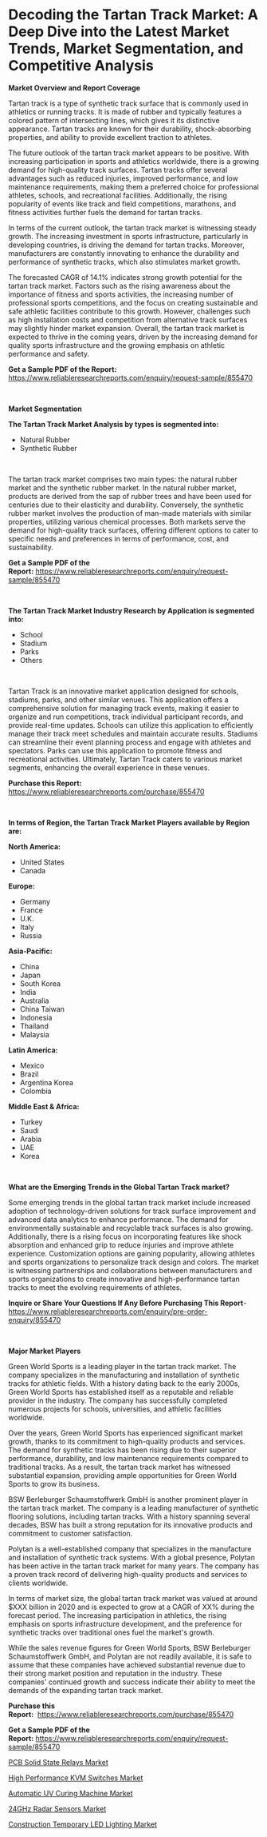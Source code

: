 <p><h1>Decoding the Tartan Track Market: A Deep Dive into the Latest Market Trends, Market Segmentation, and Competitive Analysis</h1></p><p><strong>Market Overview and Report Coverage</strong></p>
<p><p>Tartan track is a type of synthetic track surface that is commonly used in athletics or running tracks. It is made of rubber and typically features a colored pattern of intersecting lines, which gives it its distinctive appearance. Tartan tracks are known for their durability, shock-absorbing properties, and ability to provide excellent traction to athletes.</p><p>The future outlook of the tartan track market appears to be positive. With increasing participation in sports and athletics worldwide, there is a growing demand for high-quality track surfaces. Tartan tracks offer several advantages such as reduced injuries, improved performance, and low maintenance requirements, making them a preferred choice for professional athletes, schools, and recreational facilities. Additionally, the rising popularity of events like track and field competitions, marathons, and fitness activities further fuels the demand for tartan tracks.</p><p>In terms of the current outlook, the tartan track market is witnessing steady growth. The increasing investment in sports infrastructure, particularly in developing countries, is driving the demand for tartan tracks. Moreover, manufacturers are constantly innovating to enhance the durability and performance of synthetic tracks, which also stimulates market growth.</p><p>The forecasted CAGR of 14.1% indicates strong growth potential for the tartan track market. Factors such as the rising awareness about the importance of fitness and sports activities, the increasing number of professional sports competitions, and the focus on creating sustainable and safe athletic facilities contribute to this growth. However, challenges such as high installation costs and competition from alternative track surfaces may slightly hinder market expansion. Overall, the tartan track market is expected to thrive in the coming years, driven by the increasing demand for quality sports infrastructure and the growing emphasis on athletic performance and safety.</p></p>
<p><strong>Get a Sample PDF of the Report:</strong> <a href="https://www.reliableresearchreports.com/enquiry/request-sample/855470">https://www.reliableresearchreports.com/enquiry/request-sample/855470</a></p>
<p>&nbsp;</p>
<p><strong>Market Segmentation</strong></p>
<p><strong>The Tartan Track Market Analysis by types is segmented into:</strong></p>
<p><ul><li>Natural Rubber</li><li>Synthetic Rubber</li></ul></p>
<p>&nbsp;</p>
<p><p>The tartan track market comprises two main types: the natural rubber market and the synthetic rubber market. In the natural rubber market, products are derived from the sap of rubber trees and have been used for centuries due to their elasticity and durability. Conversely, the synthetic rubber market involves the production of man-made materials with similar properties, utilizing various chemical processes. Both markets serve the demand for high-quality track surfaces, offering different options to cater to specific needs and preferences in terms of performance, cost, and sustainability.</p></p>
<p><strong>Get a Sample PDF of the Report:</strong>&nbsp;<a href="https://www.reliableresearchreports.com/enquiry/request-sample/855470">https://www.reliableresearchreports.com/enquiry/request-sample/855470</a></p>
<p>&nbsp;</p>
<p><strong>The Tartan Track Market Industry Research by Application is segmented into:</strong></p>
<p><ul><li>School</li><li>Stadium</li><li>Parks</li><li>Others</li></ul></p>
<p>&nbsp;</p>
<p><p>Tartan Track is an innovative market application designed for schools, stadiums, parks, and other similar venues. This application offers a comprehensive solution for managing track events, making it easier to organize and run competitions, track individual participant records, and provide real-time updates. Schools can utilize this application to efficiently manage their track meet schedules and maintain accurate results. Stadiums can streamline their event planning process and engage with athletes and spectators. Parks can use this application to promote fitness and recreational activities. Ultimately, Tartan Track caters to various market segments, enhancing the overall experience in these venues.</p></p>
<p><strong>Purchase this Report:</strong>&nbsp; <a href="https://www.reliableresearchreports.com/purchase/855470">https://www.reliableresearchreports.com/purchase/855470</a></p>
<p>&nbsp;</p>
<p><strong>In terms of Region, the Tartan Track Market Players available by Region are:</strong></p>
<p>
    <p> <strong> North America: </strong>
        <ul>
            <li>United States</li>
            <li>Canada</li>
        </ul>
        </p> 
    <p> <strong> Europe: </strong>
        <ul>
            <li>Germany</li>
            <li>France</li>
            <li>U.K.</li>
            <li>Italy</li>
            <li>Russia</li>
        </ul>
        </p> 
    <p> <strong> Asia-Pacific: </strong>
        <ul>
            <li>China</li>
            <li>Japan</li>
            <li>South Korea</li>
            <li>India</li>
            <li>Australia</li>
            <li>China Taiwan</li>
            <li>Indonesia</li>
            <li>Thailand</li>
            <li>Malaysia</li>
        </ul>
        </p> 
    <p> <strong> Latin America: </strong>
        <ul>
            <li>Mexico</li>
            <li>Brazil</li>
            <li>Argentina Korea</li>
            <li>Colombia</li>
        </ul>
        </p> 
    <p> <strong> Middle East & Africa: </strong>
        <ul>
            <li>Turkey</li>
            <li>Saudi</li>
            <li>Arabia</li>
            <li>UAE</li>
            <li>Korea</li>
        </ul>
    </p>
    </p>
<p>&nbsp;</p>
<p><strong>What are the Emerging Trends in the Global Tartan Track market?</strong></p>
<p><p>Some emerging trends in the global tartan track market include increased adoption of technology-driven solutions for track surface improvement and advanced data analytics to enhance performance. The demand for environmentally sustainable and recyclable track surfaces is also growing. Additionally, there is a rising focus on incorporating features like shock absorption and enhanced grip to reduce injuries and improve athlete experience. Customization options are gaining popularity, allowing athletes and sports organizations to personalize track design and colors. The market is witnessing partnerships and collaborations between manufacturers and sports organizations to create innovative and high-performance tartan tracks to meet the evolving requirements of athletes.</p></p>
<p><strong>Inquire or Share Your Questions If Any Before Purchasing This Report</strong>- <a href="https://www.reliableresearchreports.com/enquiry/pre-order-enquiry/855470">https://www.reliableresearchreports.com/enquiry/pre-order-enquiry/855470</a></p>
<p>&nbsp;</p>
<p><strong>Major Market Players</strong></p>
<p><p>Green World Sports is a leading player in the tartan track market. The company specializes in the manufacturing and installation of synthetic tracks for athletic fields. With a history dating back to the early 2000s, Green World Sports has established itself as a reputable and reliable provider in the industry. The company has successfully completed numerous projects for schools, universities, and athletic facilities worldwide.</p><p>Over the years, Green World Sports has experienced significant market growth, thanks to its commitment to high-quality products and services. The demand for synthetic tracks has been rising due to their superior performance, durability, and low maintenance requirements compared to traditional tracks. As a result, the tartan track market has witnessed substantial expansion, providing ample opportunities for Green World Sports to grow its business.</p><p>BSW Berleburger Schaumstoffwerk GmbH is another prominent player in the tartan track market. The company is a leading manufacturer of synthetic flooring solutions, including tartan tracks. With a history spanning several decades, BSW has built a strong reputation for its innovative products and commitment to customer satisfaction.</p><p>Polytan is a well-established company that specializes in the manufacture and installation of synthetic track systems. With a global presence, Polytan has been active in the tartan track market for many years. The company has a proven track record of delivering high-quality products and services to clients worldwide.</p><p>In terms of market size, the global tartan track market was valued at around $XXX billion in 2020 and is expected to grow at a CAGR of XX% during the forecast period. The increasing participation in athletics, the rising emphasis on sports infrastructure development, and the preference for synthetic tracks over traditional ones fuel the market's growth.</p><p>While the sales revenue figures for Green World Sports, BSW Berleburger Schaumstoffwerk GmbH, and Polytan are not readily available, it is safe to assume that these companies have achieved substantial revenue due to their strong market position and reputation in the industry. These companies' continued growth and success indicate their ability to meet the demands of the expanding tartan track market.</p></p>
<p><strong>Purchase this Report:</strong>&nbsp;&nbsp;<a href="https://www.reliableresearchreports.com/purchase/855470">https://www.reliableresearchreports.com/purchase/855470</a></p>
<p></p>
<p><strong>Get a Sample PDF of the Report:</strong>&nbsp;<a href="https://www.reliableresearchreports.com/enquiry/request-sample/855470">https://www.reliableresearchreports.com/enquiry/request-sample/855470</a></p>
<p><p><a href="https://medium.com/@kimwalker82/pcb-solid-state-relays-nbsp-market-focuses-on-market-share-size-and-projected-forecast-till-2030-3d500c5572a4">PCB Solid State Relays Market</a></p><p><a href="https://medium.com/@claudekunze/high-performance-kvm-switches-market-share-evolution-and-market-growth-trends-2023-2030-9fabac67e1a3">High Performance KVM Switches Market</a></p><p><a href="https://medium.com/@abdulkoss1954/automatic-uv-curing-machine-market-outlook-industry-overview-and-forecast-2023-to-2030-16470b31cda3">Automatic UV Curing Machine Market</a></p><p><a href="https://medium.com/@majorwalker1947/24ghz-radar-sensors-market-research-report-its-history-and-forecast-2023-to-2030-d1427c29003f">24GHz Radar Sensors Market</a></p><p><a href="https://medium.com/@oletawunsch/construction-temporary-led-lighting-market-exploring-market-share-market-trends-and-future-8fe9246c4a0e">Construction Temporary LED Lighting Market</a></p></p>